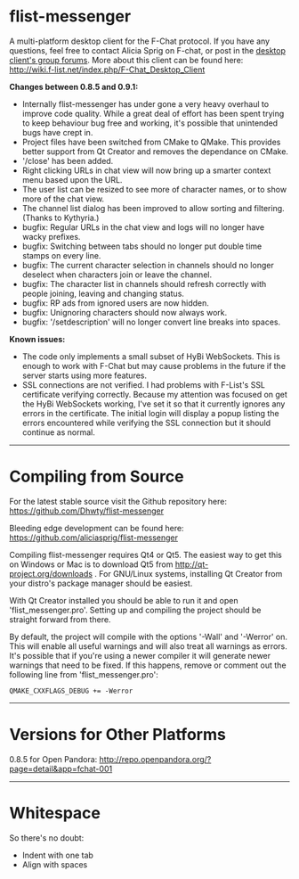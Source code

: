 flist-messenger
===============

A multi-platform desktop client for the F-Chat protocol. If you have any questions, feel free to contact Alicia Sprig on F-chat, or post in the [desktop client's group forums](https://www.f-list.net/group.php?group=f-chat%20desktop%20client). More about this client can be found here: http://wiki.f-list.net/index.php/F-Chat_Desktop_Client

**Changes between 0.8.5 and 0.9.1:**
* Internally flist-messenger has under gone a very heavy overhaul to improve code quality. While a great deal of effort has been spent trying to keep behaviour bug free and working, it's possible that unintended bugs have crept in.
* Project files have been switched from CMake to QMake. This provides better support from Qt Creator and removes the dependance on CMake.
* '/close' has been added.
* Right clicking URLs in chat view will now bring up a smarter context menu based upon the URL.
* The user list can be resized to see more of character names, or to show more of the chat view.
* The channel list dialog has been improved to allow sorting and filtering. (Thanks to Kythyria.)
* bugfix: Regular URLs in the chat view and logs will no longer have wacky prefixes.
* bugfix: Switching between tabs should no longer put double time stamps on every line.
* bugfix: The current character selection in channels should no longer deselect when characters join or leave the channel.
* bugfix: The character list in channels should refresh correctly with people joining, leaving and changing status.
* bugfix: RP ads from ignored users are now hidden.
* bugfix: Unignoring characters should now always work.
* bugfix: '/setdescription' will no longer convert line breaks into spaces.

**Known issues:**
* The code only implements a small subset of HyBi WebSockets. This is enough to work with F-Chat but may cause problems in the future if the server starts using more features.
* SSL connections are not verified. I had problems with F-List's SSL certificate verifying correctly. Because my attention was focused on get the HyBi WebSockets working, I've set it so that it currently ignores any errors in the certificate. The initial login will display a popup listing the errors encountered while verifying the SSL connection but it should continue as normal.

---------------

Compiling from Source
==============

For the latest stable source visit the Github repository here:
  https://github.com/Dhwty/flist-messenger

Bleeding edge development can be found here: 
  https://github.com/aliciasprig/flist-messenger

Compiling flist-messenger requires Qt4 or Qt5. The easiest way to get this on Windows or Mac is to download Qt5 from http://qt-project.org/downloads . For GNU/Linux systems, installing Qt Creator from your distro's package manager should be easiest.

With Qt Creator installed you should be able to run it and open 'flist_messenger.pro'. Setting up and compiling the project should be straight forward from there.

By default, the project will compile with the options '-Wall' and '-Werror' on. This will enable all useful warnings and will also treat all warnings as errors. It's possible that if you're using a newer compiler it will generate newer warnings that need to be fixed. If this happens, remove or comment out the following line from 'flist_messenger.pro':

    QMAKE_CXXFLAGS_DEBUG += -Werror

---------------

Versions for Other Platforms
==============
0.8.5 for Open Pandora: http://repo.openpandora.org/?page=detail&app=fchat-001

---------------

Whitespace
==========
So there's no doubt:

* Indent with one tab
* Align with spaces
